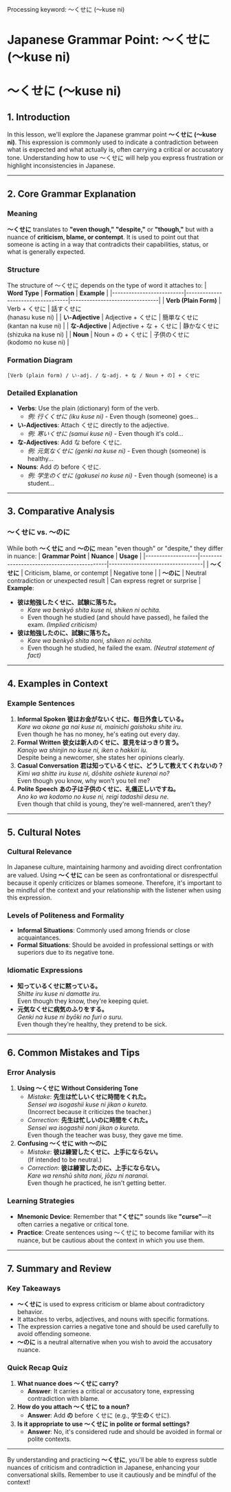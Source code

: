 Processing keyword: ～くせに (〜kuse ni)
# Japanese Grammar Point: ～くせに (〜kuse ni)
# ～くせに (〜kuse ni)
## 1. Introduction
In this lesson, we'll explore the Japanese grammar point **～くせに (〜kuse ni)**. This expression is commonly used to indicate a contradiction between what is expected and what actually is, often carrying a critical or accusatory tone. Understanding how to use ～くせに will help you express frustration or highlight inconsistencies in Japanese.

---
## 2. Core Grammar Explanation
### Meaning
**～くせに** translates to **"even though," "despite,"** or **"though,"** but with a nuance of **criticism, blame, or contempt**. It is used to point out that someone is acting in a way that contradicts their capabilities, status, or what is generally expected.
### Structure
The structure of ～くせに depends on the type of word it attaches to:
| **Word Type**            | **Formation**                     | **Example**                    |
|--------------------------|-----------------------------------|--------------------------------|
| **Verb (Plain Form)**    | Verb + くせに                      | 話すくせに<br>(hanasu kuse ni)  |
| **い-Adjective**         | Adjective + くせに                 | 簡単なくせに<br>(kantan na kuse ni) |
| **な-Adjective**         | Adjective + な + くせに             | 静かなくせに<br>(shizuka na kuse ni) |
| **Noun**                 | Noun + の + くせに                 | 子供のくせに<br>(kodomo no kuse ni) |
### Formation Diagram
```
[Verb (plain form) / い-adj. / な-adj. + な / Noun + の] + くせに
```
### Detailed Explanation
- **Verbs**: Use the plain (dictionary) form of the verb.
  - *例: 行くくせに (iku kuse ni)* - Even though (someone) goes...
- **い-Adjectives**: Attach くせに directly to the adjective.
  - *例: 寒いくせに (samui kuse ni)* - Even though it's cold...
- **な-Adjectives**: Add な before くせに.
  - *例: 元気なくせに (genki na kuse ni)* - Even though (someone) is healthy...
- **Nouns**: Add の before くせに.
  - *例: 学生のくせに (gakusei no kuse ni)* - Even though (someone) is a student...
---
## 3. Comparative Analysis
### ～くせに vs. ～のに
While both **～くせに** and **～のに** mean "even though" or "despite," they differ in nuance:
| **Grammar Point** | **Nuance**                                 | **Usage**                        |
|-------------------|--------------------------------------------|----------------------------------|
| **～くせに**        | Criticism, blame, or contempt              | Negative tone                    |
| **～のに**         | Neutral contradiction or unexpected result | Can express regret or surprise   |
**Example**:
- **彼は勉強したくせに、試験に落ちた。**
  - *Kare wa benkyō shita kuse ni, shiken ni ochita.*
  - Even though he studied (and should have passed), he failed the exam. *(Implied criticism)*
- **彼は勉強したのに、試験に落ちた。**
  - *Kare wa benkyō shita noni, shiken ni ochita.*
  - Even though he studied, he failed the exam. *(Neutral statement of fact)*
---
## 4. Examples in Context
### Example Sentences
1. **Informal Spoken**
   **彼はお金がないくせに、毎日外食している。**  
   *Kare wa okane ga nai kuse ni, mainichi gaishoku shite iru.*  
   Even though he has no money, he's eating out every day.
2. **Formal Written**
   **彼女は新人のくせに、意見をはっきり言う。**  
   *Kanojo wa shinjin no kuse ni, iken o hakkiri iu.*  
   Despite being a newcomer, she states her opinions clearly.
3. **Casual Conversation**
   **君は知っているくせに、どうして教えてくれないの？**  
   *Kimi wa shitte iru kuse ni, dōshite oshiete kurenai no?*  
   Even though you know, why won't you tell me?
4. **Polite Speech**
   **あの子は子供のくせに、礼儀正しいですね。**  
   *Ano ko wa kodomo no kuse ni, reigi tadashii desu ne.*  
   Even though that child is young, they're well-mannered, aren't they?
---
## 5. Cultural Notes
### Cultural Relevance
In Japanese culture, maintaining harmony and avoiding direct confrontation are valued. Using **～くせに** can be seen as confrontational or disrespectful because it openly criticizes or blames someone. Therefore, it's important to be mindful of the context and your relationship with the listener when using this expression.
### Levels of Politeness and Formality
- **Informal Situations**: Commonly used among friends or close acquaintances.
- **Formal Situations**: Should be avoided in professional settings or with superiors due to its negative tone.
### Idiomatic Expressions
- **知っているくせに黙っている。**  
  *Shitte iru kuse ni damatte iru.*  
  Even though they know, they're keeping quiet.
- **元気なくせに病気のふりをする。**  
  *Genki na kuse ni byōki no furi o suru.*  
  Even though they're healthy, they pretend to be sick.
---
## 6. Common Mistakes and Tips
### Error Analysis
1. **Using ～くせに Without Considering Tone**
   - *Mistake*: **先生は忙しいくせに時間をくれた。**  
     *Sensei wa isogashii kuse ni jikan o kureta.*  
     (Incorrect because it criticizes the teacher.)
   - *Correction*: **先生は忙しいのに時間をくれた。**  
     *Sensei wa isogashii noni jikan o kureta.*  
     Even though the teacher was busy, they gave me time.
2. **Confusing ～くせに with ～のに**
   - *Mistake*: **彼は練習したくせに、上手にならない。**  
     (If intended to be neutral.)
   - *Correction*: **彼は練習したのに、上手にならない。**  
     *Kare wa renshū shita noni, jōzu ni naranai.*  
     Even though he practiced, he isn't getting better.
### Learning Strategies
- **Mnemonic Device**: Remember that **"くせに"** sounds like **"curse"**—it often carries a negative or critical tone.
- **Practice**: Create sentences using ～くせに to become familiar with its nuance, but be cautious about the context in which you use them.
---
## 7. Summary and Review
### Key Takeaways
- **～くせに** is used to express criticism or blame about contradictory behavior.
- It attaches to verbs, adjectives, and nouns with specific formations.
- The expression carries a negative tone and should be used carefully to avoid offending someone.
- **～のに** is a neutral alternative when you wish to avoid the accusatory nuance.
### Quick Recap Quiz
1. **What nuance does ～くせに carry?**  
   - **Answer**: It carries a critical or accusatory tone, expressing contradiction with blame.
2. **How do you attach ～くせに to a noun?**  
   - **Answer**: Add **の** before くせに (e.g., 学生**の**くせに).
3. **Is it appropriate to use ～くせに in polite or formal settings?**  
   - **Answer**: No, it's considered rude and should be avoided in formal or polite contexts.
---
By understanding and practicing **～くせに**, you'll be able to express subtle nuances of criticism and contradiction in Japanese, enhancing your conversational skills. Remember to use it cautiously and be mindful of the context!
